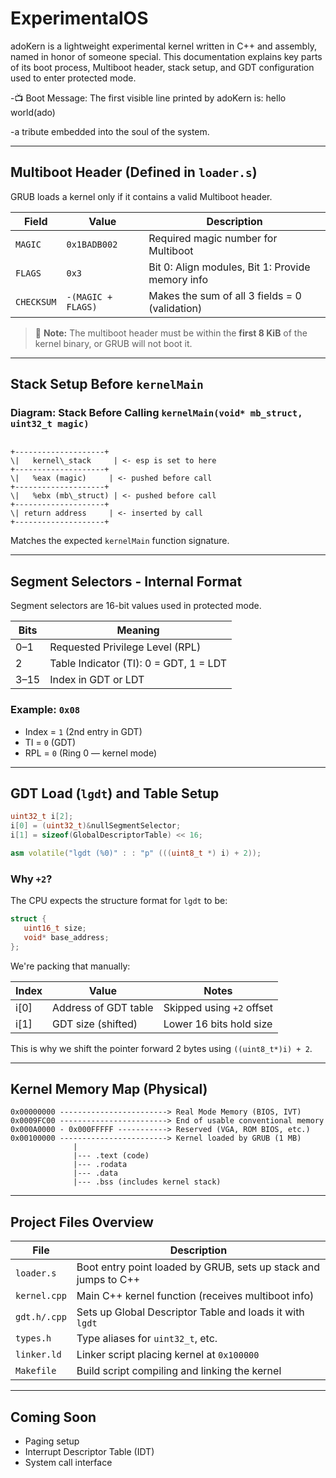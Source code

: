 
#  ExperimentalOS

adoKern is a lightweight experimental kernel written in C++ and assembly, named in honor of someone special. This documentation explains key parts of its boot process, Multiboot header, stack setup, and GDT configuration used to enter protected mode.

-📺 Boot Message: The first visible line printed by adoKern is:
   hello world(ado)

-a tribute embedded into the soul of the system.

---

##  Multiboot Header (Defined in `loader.s`)

GRUB loads a kernel only if it contains a valid Multiboot header.

| Field      | Value             | Description                                      |
|------------|------------------|--------------------------------------------------|
| `MAGIC`    | `0x1BADB002`      | Required magic number for Multiboot              |
| `FLAGS`    | `0x3`             | Bit 0: Align modules, Bit 1: Provide memory info |
| `CHECKSUM` | `-(MAGIC + FLAGS)`| Makes the sum of all 3 fields = 0 (validation)   |

> 📝 **Note:** The multiboot header must be within the **first 8 KiB** of the kernel binary, or GRUB will not boot it.

---

##  Stack Setup Before `kernelMain`

### Diagram: Stack Before Calling `kernelMain(void* mb_struct, uint32_t magic)`

```

+--------------------+
\|   kernel\_stack     | <- esp is set to here
+--------------------+
\|   %eax (magic)     | <- pushed before call
+--------------------+
\|   %ebx (mb\_struct) | <- pushed before call
+--------------------+
\| return address     | <- inserted by call
+--------------------+

````

Matches the expected `kernelMain` function signature.

---

##  Segment Selectors - Internal Format

Segment selectors are 16-bit values used in protected mode.

| Bits  | Meaning                   |
|-------|---------------------------|
| 0–1   | Requested Privilege Level (RPL) |
| 2     | Table Indicator (TI): 0 = GDT, 1 = LDT |
| 3–15  | Index in GDT or LDT       |

### Example: `0x08`

- Index = `1` (2nd entry in GDT)
- TI = `0` (GDT)
- RPL = `0` (Ring 0 — kernel mode)



---

##  GDT Load (`lgdt`) and Table Setup

```cpp
uint32_t i[2];
i[0] = (uint32_t)&nullSegmentSelector;
i[1] = sizeof(GlobalDescriptorTable) << 16;

asm volatile("lgdt (%0)" : : "p" (((uint8_t *) i) + 2));
```

###  Why `+2`?

The CPU expects the structure format for `lgdt` to be:

```cpp
struct {
   uint16_t size;
   void* base_address;
};
```

We're packing that manually:

| Index | Value                | Notes                     |
| ----- | -------------------- | ------------------------- |
| i\[0] | Address of GDT table | Skipped using `+2` offset |
| i\[1] | GDT size (shifted)   | Lower 16 bits hold size   |

This is why we shift the pointer forward 2 bytes using `((uint8_t*)i) + 2`.

---

##  Kernel Memory Map (Physical)

```
0x00000000 ------------------------> Real Mode Memory (BIOS, IVT)
0x0009FC00 ------------------------> End of usable conventional memory
0x000A0000 - 0x000FFFFF -----------> Reserved (VGA, ROM BIOS, etc.)
0x00100000 ------------------------> Kernel loaded by GRUB (1 MB)
              |
              |--- .text (code)
              |--- .rodata
              |--- .data
              |--- .bss (includes kernel stack)
```

---

##  Project Files Overview

| File         | Description                                                     |
| ------------ | --------------------------------------------------------------- |
| `loader.s`   | Boot entry point loaded by GRUB, sets up stack and jumps to C++ |
| `kernel.cpp` | Main C++ kernel function (receives multiboot info)              |
| `gdt.h/.cpp` | Sets up Global Descriptor Table and loads it with `lgdt`        |
| `types.h`    | Type aliases for `uint32_t`, etc.                               |
| `linker.ld`  | Linker script placing kernel at `0x100000`                      |
| `Makefile`   | Build script compiling and linking the kernel                   |

---

##  Coming Soon

* Paging setup
* Interrupt Descriptor Table (IDT)
* System call interface




